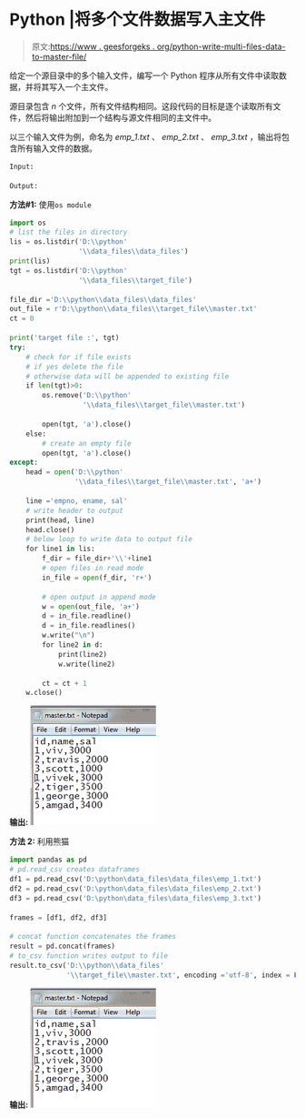 # Python |将多个文件数据写入主文件

> 原文:[https://www . geesforgeks . org/python-write-multi-files-data-to-master-file/](https://www.geeksforgeeks.org/python-write-multiple-files-data-to-master-file/)

给定一个源目录中的多个输入文件，编写一个 Python 程序从所有文件中读取数据，并将其写入一个主文件。

源目录包含 *n* 个文件，所有文件结构相同。这段代码的目标是逐个读取所有文件，然后将输出附加到一个结构与源文件相同的主文件中。

以三个输入文件为例，命名为 *emp_1.txt* 、 *emp_2.txt* 、 *emp_3.txt* ，输出将包含所有输入文件的数据。

```py
Input: 

Output: 

```

**方法#1:** 使用`os module`

```py
import os
# list the files in directory
lis = os.listdir('D:\\python'
                 '\\data_files\\data_files')
print(lis)
tgt = os.listdir('D:\\python'
                 '\\data_files\\target_file')

file_dir ='D:\\python\\data_files\\data_files'
out_file = r'D:\\python\\data_files\\target_file\\master.txt'
ct = 0

print('target file :', tgt)
try:
    # check for if file exists
    # if yes delete the file 
    # otherwise data will be appended to existing file
    if len(tgt)>0:
        os.remove('D:\\python'
                  '\\data_files\\target_file\\master.txt')

        open(tgt, 'a').close()
    else:
        # create an empty file
        open(tgt, 'a').close()
except:
    head = open('D:\\python'
                '\\data_files\\target_file\\master.txt', 'a+')

    line ='empno, ename, sal'
    # write header to output
    print(head, line)
    head.close()
    # below loop to write data to output file
    for line1 in lis:
        f_dir = file_dir+'\\'+line1
        # open files in read mode
        in_file = open(f_dir, 'r+')

        # open output in append mode
        w = open(out_file, 'a+')
        d = in_file.readline()
        d = in_file.readlines()
        w.write("\n")
        for line2 in d:
            print(line2)
            w.write(line2)

        ct = ct + 1  
    w.close()      
```

**输出:**
![](img/801601c3d1f23853549d3c46627f6c36.png)

**方法 2:** 利用熊猫

```py
import pandas as pd
# pd.read_csv creates dataframes
df1 = pd.read_csv('D:\python\data_files\data_files\emp_1.txt')
df2 = pd.read_csv('D:\python\data_files\data_files\emp_2.txt')
df3 = pd.read_csv('D:\python\data_files\data_files\emp_3.txt')

frames = [df1, df2, df3]

# concat function concatenates the frames 
result = pd.concat(frames)
# to_csv function writes output to file
result.to_csv('D:\\python\\data_files'
              '\\target_file\\master.txt', encoding ='utf-8', index = False)
```

**输出:**
![](img/801601c3d1f23853549d3c46627f6c36.png)